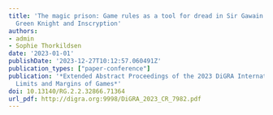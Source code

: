 ```yaml
---
title: 'The magic prison: Game rules as a tool for dread in Sir Gawain and the
  Green Knight and Inscryption'
authors:
- admin
- Sophie Thorkildsen
date: '2023-01-01'
publishDate: '2023-12-27T10:12:57.060491Z'
publication_types: ["paper-conference"]
publication: '*Extended Abstract Proceedings of the 2023 DiGRA International Conference:
  Limits and Margins of Games*'
doi: 10.13140/RG.2.2.32866.71364
url_pdf: http://digra.org:9998/DiGRA_2023_CR_7982.pdf
---
```

